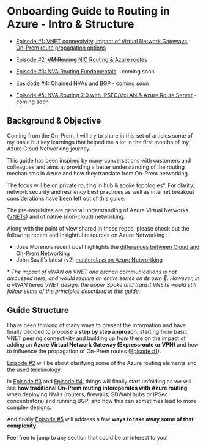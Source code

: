 # Onboarding Guide to Routing in Azure - Intro & Structure

- [Episode #1: VNET connectivity, impact of Virtual Network Gateways, On-Prem route propagation options](https://github.com/cynthiatreger/az-routing-guide-part1-vnet-peering-and-virtual-network-gateways)

- [Episode #2: ~~VM Routing~~ NIC Routing & Azure routes](https://github.com/cynthiatreger/az-routing-guide-ep2-nic-routing)

- [Episode #3: NVA Routing Fundamentals](https://github.com/cynthiatreger/az-routing-guide-ep3-nva-routing-fundamentals) - coming soon

- [Epsidode #4: Chained NVAs and BGP](https://github.com/cynthiatreger/az-routing-guide-ep4-chained-nvas-bgp) - coming soon

- [Episode #5: NVA Routing 2.0 with IPSEC/VxLAN & Azure Route Server](https://github.com/cynthiatreger/az-routing-guide-ep5-nva-routing-2-0) - coming soon
##
## Background & Objective

Coming from the On-Prem, I will try to share in this set of articles some of my basic but key learnings that helped me a lot in the first months of my Azure Cloud Networking journey. 

This guide has been inspired by many conversations with customers and colleagues and aims at providing a better understanding of the routing mechanisms in Azure and how they translate from On-Prem networking. 

The focus will be on private routing in hub & spoke topologies*. For clarity, network security and resiliency best practices as well as internet breakout considerations have been left out of this guide.

The pre-requisites are general understanding of Azure Virtual Networks ([VNETs](https://learn.microsoft.com/en-us/azure/virtual-network/virtual-networks-overview)) and of native (non-cloud) networking.

Along with the point of view shared in these repos, please check out the following recent and insightful resources on Azure Networking :
- Jose Moreno’s recent post highlights the [differences between Cloud and On-Prem Networking](https://blog.cloudtrooper.net/2023/01/21/azure-networking-is-not-like-your-on-onprem-network/)
- John Savill’s latest (v2) [masterclass on Azure Networtking](https://youtu.be/9DuTWSvsLXM)

\* *The impact of vWAN on VNET and branch communications is not discussed here, and would require an entire series on its own :slightly_smiling_face:. However, in a vWAN tiered VNET design, the upper Spoke and transit VNETs would still follow some of the principles described in this guide.*

## Guide Structure

I have been thinking of many ways to present the information and have finally decided to propose a **step by step approach**, starting from basic VNET peering connectivity and building up from there on the impact of adding an **Azure Virtual Network Gateway (Expressroute or VPN)** and how to influence the propagation of On-Prem routes ([Episode #1](https://github.com/cynthiatreger/az-routing-guide-ep1-vnet-peering-and-virtual-network-gateways)).

[Episode #2](https://github.com/cynthiatreger/az-routing-guide-ep2-nic-routing) will be about clarifying some of the Azure routing elements and the used terminology.

In [Episode #3](https://github.com/cynthiatreger/az-routing-guide-ep3-nva-routing-fundamentals) and [Episode #4](https://github.com/cynthiatreger/az-routing-guide-ep4-chained-nvas-bgp), things will finally start unfolding as we will see **how traditional On-Prem routing interoperates with Azure routing** when deploying NVAs (routers, firewalls, SDWAN hubs or IPSec concentrators) and running BGP, and how this can sometimes lead to more complex designs. 

And finally [Episode #5](https://github.com/cynthiatreger/az-routing-guide-ep4-nva-routing-2-0) will address a few **ways to take away some of that complexity**.

Feel free to jump to any section that could be an interest to you!



